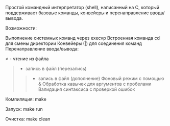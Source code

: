 Простой командный интерпретатор (shell), написанный на C, который поддерживает базовые команды, конвейеры и перенаправление ввода/вывода.

Возможности:

Выполнение системных команд через execvp
Встроенная команда cd для смены директории
Конвейеры (|) для соединения команд
Перенаправление ввода/вывода:

< - чтение из файла
> - запись в файл (перезапись)
>> - запись в файл (дополнение)
Фоновый режим с помощью &
Обработка кавычек для аргументов с пробелами
Валидация синтаксиса с проверкой ошибок

Компиляция: make

Запуск: make run

Очистка: make clean
